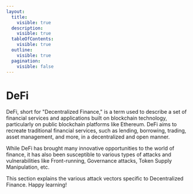 ```yaml
---
layout:
  title:
    visible: true
  description:
    visible: true
  tableOfContents:
    visible: true
  outline:
    visible: true
  pagination:
    visible: false
---
```


# DeFi

DeFi, short for "Decentralized Finance," is a term used to describe a set of financial services and applications built on blockchain technology, particularly on public blockchain platforms like Ethereum. DeFi aims to recreate traditional financial services, such as lending, borrowing, trading, asset management, and more, in a decentralized and open manner.

While DeFi has brought many innovative opportunities to the world of finance, it has also been susceptible to various types of attacks and vulnerabilities like Front-running, Governance attacks, Token Supply Manipulation, etc.

This section explains the various attack vectors specific to Decentralized Finance. Happy learning!
